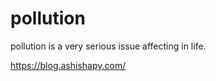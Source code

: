 

<head>
<title>saurabh</title>
</head>
<body>

<h1>pollution</h1>
<p>pollution is a very serious issue affecting in life.</p>

<a href="url">https://blog.ashishapy.com/</a>
